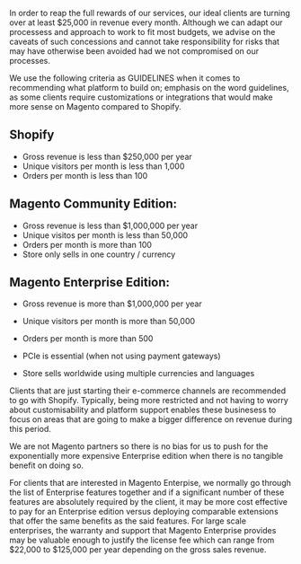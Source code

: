 In order to reap the full rewards of our services, our ideal clients are turning over at least $25,000 in revenue every month. Although we can adapt our processess and approach to work to fit most budgets, we advise on the caveats of such concessions and cannot take responsibility for risks that may have otherwise been avoided had we not compromised on our processes. 

We use the following criteria as GUIDELINES when it comes to recommending what platform to build on; emphasis on the word guidelines, as some clients require customizations or integrations that would make more sense on Magento compared to Shopify.

## Shopify
- Gross revenue is less than $250,000 per year
- Unique visitors per month is less than 1,000
- Orders per month is less than 100

## Magento Community Edition:
- Gross revenue is less than $1,000,000 per year
- Unique visitos per month is less than 50,000
- Orders per month is more than 100 
- Store only sells in one country / currency

## Magento Enterprise Edition:
- Gross revenue is more than $1,000,000 per year
- Unique visitors per month is more than 50,000
- Orders per month is more than 500

- PCIe is essential (when not using payment gateways)
- Store sells worldwide using multiple currencies and languages

Clients that are just starting their e-commerce channels are recommended to go with Shopify. Typically, being more restricted and not having to worry about customisability and platform support enables these businesess to focus on areas that are going to make a bigger difference on revenue during this period. 

We are not Magento partners so there is no bias for us to push for the exponentially more expensive Enterprise edition when there is no tangible benefit on doing so.

For clients that are interested in Magento Enterpise, we normally go through the list of Enterprise features together and if a significant number of these features are absolutely required by the client, it may be more cost effective to pay for an Enterprise edition versus deploying comparable extensions that offer the same benefits as the said features. For large scale enterprises, the warranty and support that Magento Enterprise provides may be valuable enough to justify the license fee which can range from $22,000 to $125,000 per year depending on the gross sales revenue. 
